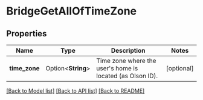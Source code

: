 # BridgeGetAllOfTimeZone

## Properties

Name | Type | Description | Notes
------------ | ------------- | ------------- | -------------
**time_zone** | Option<**String**> | Time zone where the user's home is located (as Olson ID). | [optional]

[[Back to Model list]](../README.md#documentation-for-models) [[Back to API list]](../README.md#documentation-for-api-endpoints) [[Back to README]](../README.md)


